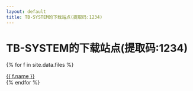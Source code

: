 ```yaml
---
layout: default
title: TB-SYSTEM的下载站点(提取码:1234)
---
```


# TB-SYSTEM的下载站点(提取码:1234)

{% for f in site.data.files %}
<div class="card">
  <a href="{{ f.url }}" target="_blank" rel="noopener">
    <i class="bi bi-filetype-{{ f.icon }}"></i>
    {{ f.name }}
  </a>
</div>
{% endfor %}